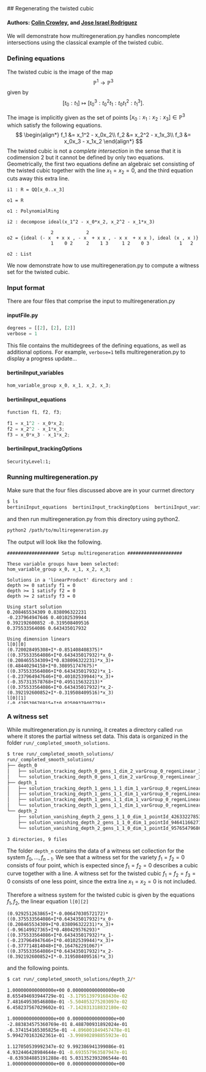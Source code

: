 <link rel="stylesheet" href="modest.css">
<style>
pre, code, pre code {
  max-height: 400px;
}
</style>
## Regenerating the twisted cubic

#### Authors: [Colin Crowley](https://sites.google.com/view/colincrowley/home), and [Jose Israel Rodriguez](https://www.math.wisc.edu/~jose/)

We will demonstrate how multiregeneration.py handles noncomplete 
intersections using the classical example of the twisted cubic.

### Defining equations
The twisted cubic is the image of the map $$\mathbb{P}^1 \to 
\mathbb{P}^3$$ given by $$[t_0:t_1] \mapsto [t_0^3: t_0^2t_1: t_0t_1^2: 
t_1^3].$$

The image is implicitly given as the set of points $[x_0:x_1:x_2:x_3] 
\in \mathbb{P}^3$ which satisfy the following equations.
$$
\begin{align*}
    f_1 &= x_1^2 - x_0x_2\\
    f_2 &= x_2^2 - x_1x_3\\
    f_3 &= x_0x_3 - x_1x_2
\end{align*}
$$
The twisted cubic is not a *complete intersection* in the sense that it 
is codimension $2$ but it cannot be defined by only two equations. 
Geometrically, the first two equations define an algebraic set 
consisting of the twisted cubic together with the line $x_1=x_2=0$, and 
the third equation cuts away this extra line.

```
i1 : R = QQ[x_0..x_3]

o1 = R

o1 : PolynomialRing

i2 : decompose ideal(x_1^2 - x_0*x_2, x_2^2 - x_1*x_3)

                2            2
o2 = {ideal (- x  + x x , - x  + x x , - x x  + x x ), ideal (x , x )}
                1    0 2     2    1 3     1 2    0 3           1   2

o2 : List
```

We now demonstrate how to use multiregeneration.py to compute a witness 
set for the twisted cubic.

### Input format

There are four files that comprise the input to multiregeneration.py

#### inputFile.py
```python
degrees = [[2], [2], [2]]
verbose = 1
```
This file contains the multidegrees of the defining equations, as well 
as additional options. For example, `verbose=1` tells 
multiregeneration.py to display a progress update...

#### bertiniInput_variables
```c
hom_variable_group x_0, x_1, x_2, x_3;
```
#### bertiniInput_equations
```c
function f1, f2, f3;

f1 = x_1^2 - x_0*x_2;
f2 = x_2^2 - x_1*x_3;
f3 = x_0*x_3 - x_1*x_2;
```
#### bertiniInput_trackingOptions
```
SecurityLevel:1;
```

### Running multiregeneration.py

Make sure that the four files discussed above are in your currnet 
directory
```bash
$ ls
bertiniInput_equations  bertiniInput_trackingOptions  bertiniInput_variables  inputFile.py
```
and then run multiregeneration.py from this directory using python2.
```bash
python2 /path/to/multiregeneration.py
```
The output will look like the following.
```
################### Setup multiregeneration ####################

These variable groups have been selected:
hom_variable_group x_0, x_1, x_2, x_3;

Solutions in a 'linearProduct' directory and :
depth >= 0 satisfy f1 = 0
depth >= 1 satisfy f2 = 0
depth >= 2 satisfy f3 = 0

Using start solution
0.208465534309 0.838096322231
-0.237964947646 0.40102539944
0.392192600852 -0.319508409516
0.375533564086 0.643435017932

Using dimension linears
l[0][0]
(0.720028495308+I*-0.851408408375)*((0.375533564086+I*0.643435017932)*x_0-(0.208465534309+I*0.838096322231)*x_3)+(0.48440294158+I*0.308951747675)*((0.375533564086+I*0.643435017932)*x_1-(-0.237964947646+I*0.40102539944)*x_3)+(-0.357313578768+I*0.495115632213)*((0.375533564086+I*0.643435017932)*x_2-(0.392192600852+I*-0.319508409516)*x_3)
l[0][1]
(-0.428538676915+I*0.0250937940779)*((0.375533564086+I*0.643435017932)*x_0-(0.208465534309+I*0.838096322231)*x_3)+(-0.610868370016+I*0.0271485946123)*((0.375533564086+I*0.643435017932)*x_1-(-0.237964947646+I*0.40102539944)*x_3)+(-0.95279658392+I*-0.253642041076)*((0.375533564086+I*0.643435017932)*x_2-(0.392192600852+I*-0.319508409516)*x_3)
l[0][2]
(0.929251263865+I*-0.00647030572172)*((0.375533564086+I*0.643435017932)*x_0-(0.208465534309+I*0.838096322231)*x_3)+(-0.96149927365+I*0.480429576293)*((0.375533564086+I*0.643435017932)*x_1-(-0.237964947646+I*0.40102539944)*x_3)+(-0.377714814048+I*0.164762291067)*((0.375533564086+I*0.643435017932)*x_2-(0.392192600852+I*-0.319508409516)*x_3)

Using degree linears
(-0.922909581578 + I*0.520281817425)*x_0+(-0.222559515157 + I*0.971260056134)*x_1+(0.441457019179 + I*0.421252304705)*x_2+(0.923740150129 + I*0.663831700427)*x_3
(0.517698381776 + I*-0.735750317496)*x_0+(-0.921836097918 + I*0.0895617802129)*x_1+(-0.358866235243 + I*-0.145384839885)*x_2+(0.0579076672446 + I*0.747067964401)*x_3
('exploring tree in order', 'depthFirst')

################### Starting multiregeneration ####################

PROGRESS
Depth 0: 2
Depth 1: 4
Depth 2: 3

----------------------------------------------------------------
| # smooth isolated solutions  | # of general linear equations |
| found                        | added with variables in group |
----------------------------------------------------------------
                               | 0
----------------------------------------------------------------
  3                              1  
Done.
```

### A witness set
While multiregeneration.py is running, it creates a directory called 
`run` where it stores the partial witness set data. This data is 
organized in the folder `run/_completed_smooth_solutions`.
```bash
$ tree run/_completed_smooth_solutions/
run/_completed_smooth_solutions/
├── depth_0
│   ├── solution_tracking_depth_0_gens_1_dim_2_varGroup_0_regenLinear_3_pointId_602645055533_44034358559
│   └── solution_tracking_depth_0_gens_1_dim_2_varGroup_0_regenLinear_3_pointId_602645055533_826344570835
├── depth_1
│   ├── solution_tracking_depth_1_gens_1_1_dim_1_varGroup_0_regenLinear_3_pointId_44034358559_946411662718
│   ├── solution_tracking_depth_1_gens_1_1_dim_1_varGroup_0_regenLinear_3_pointId_44034358559_957654796862
│   ├── solution_tracking_depth_1_gens_1_1_dim_1_varGroup_0_regenLinear_3_pointId_826344570835_426332278539
│   └── solution_tracking_depth_1_gens_1_1_dim_1_varGroup_0_regenLinear_3_pointId_826344570835_931580444520
└── depth_2
    ├── solution_vanishing_depth_2_gens_1_1_0_dim_1_pointId_426332278539_426332278539
    ├── solution_vanishing_depth_2_gens_1_1_0_dim_1_pointId_946411662718_946411662718
    └── solution_vanishing_depth_2_gens_1_1_0_dim_1_pointId_957654796862_957654796862

3 directories, 9 files
```

The folder `depth_n` contains the data of a witness set collection for 
the system $f_0, \ldots, f_{n-1}$. We see that a witness set for the 
variety $f_1=f_2=0$ consists of four point, which is expected since $f_1 
= f_2 = 0$ describes a cubic curve together with a line. A witness set 
for the twisted cubic $f_1 = f_2 = f_3 = 0$ consists of one less point, 
since the extra line $x_1 = x_2 = 0$ is not included.

Therefore a witness system for the twisted cubic is given by the 
equations $f_1, f_2$, the linear equation `l[0][2]`
```
(0.929251263865+I*-0.00647030572172)*((0.375533564086+I*0.643435017932)*x_0-(0.208465534309+I*0.838096322231)*x_3)+(-0.96149927365+I*0.480429576293)*((0.375533564086+I*0.643435017932)*x_1-(-0.237964947646+I*0.40102539944)*x_3)+(-0.377714814048+I*0.164762291067)*((0.375533564086+I*0.643435017932)*x_2-(0.392192600852+I*-0.319508409516)*x_3)
```
and the following points.
```bash 
$ cat run/_completed_smooth_solutions/depth_2/*

1.000000000000000e+00 0.000000000000000e+00
8.655494693944729e-01 -3.179513979168430e-02
7.481649530546808e-01 -5.504053275203097e-02
6.458237567029602e-01 -7.142831318832180e-02

1.000000000000000e+00 0.000000000000000e+00
-2.883834575360769e-01 8.488700931892024e-01
-6.374154165305825e-01 -4.896001849457478e-01
5.994270163262361e-01 -3.998902898855923e-01

1.127050539992347e-02 9.992386941399086e-01
4.932446428984644e-01 -8.693557963587947e-01
-8.639384885191288e-01 5.031352393206544e-01
1.000000000000000e+00 0.000000000000000e+00
```
